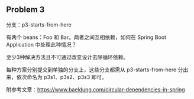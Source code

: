 ## Problem 3
分支：p3-starts-from-here

有两个 beans：Foo 和 Bar。两者之间互相依赖，如何在 Spring Boot Application 中处理此种情况？

至少3种解决方法且不可通过改变设计去除循环依赖。

每种方案分别提交到单独的分支上，这些分支都需从 p3-starts-from-here 分出来，依次命名为 p3s1、p3s2、p3s3 即可。
 
附参考文章：https://www.baeldung.com/circular-dependencies-in-spring
